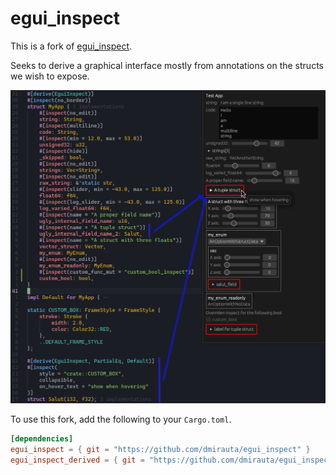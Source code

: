 # egui_inspect

This is a fork of [egui_inspect](https://github.com/Meisterlama/egui_inspect).

Seeks to derive a graphical interface mostly from annotations on the structs we wish to expose.

![screenshot](resources/screenshot.png)

To use this fork, add the following to your `Cargo.toml`.

```toml
[dependencies]
egui_inspect = { git = "https://github.com/dmirauta/egui_inspect" }
egui_inspect_derived = { git = "https://github.com/dmirauta/egui_inspect" }
```
